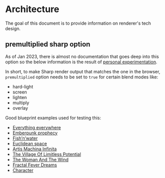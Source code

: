 # Architecture

The goal of this document is to provide information on renderer's tech design.

## premultiplied sharp option

As of Jan 2023, there is almost no documentation that goes deep into this option
so the below information is the result of [personal
experimentation](https://github.com/lovell/sharp/issues/3492).

In short, to make Sharp render output that matches the one in the browser,
`premultiplied` option needs to be set to `true` for certain blend modes like:

- hard-light
- screen
- lighten
- multiply
- overlay

Good blueprint examples used for testing this:

- [Everything everywhere](https://api.async-api.com/asyncCanvas/636c7281557e183c9f83e077/adminReview)
- [Emberpunk prophecy](https://api.async-api.com/asyncCanvas/625dd4f977ef05c8ee873d39/adminReview)
- [Fish’n’water](https://api.async-api.com/asyncCanvas/63005ebf0e3dfffcaa4fc23e/adminReview)
- [Euclidean space](https://api.async-api.com/asyncCanvas/6210b0d60e78449a3bc62e16/adminReview)
- [Artis Machina Infinita](https://api.async-api.com/asyncCanvas/61be707592516fc1f6c1b25b/adminReview)
- [The Village Of Limitless Potential](https://api.async-api.com/asyncCanvas/62055b6e3e98af596b18d3b7/adminReview)
- [The Woman And The Wind](https://api.async-api.com/asyncCanvas/61e9662e8c74e7aeafa49bdb/adminReview)
- [Fractal Fever Dreams](https://api.async-api.com/asyncCanvas/61fb6677cf78577707f2ece1/adminReview)
- [Сharacter](https://api.async-api.com/asyncCanvas/623cbaae137fe9843bd4e9f6/adminReview)
